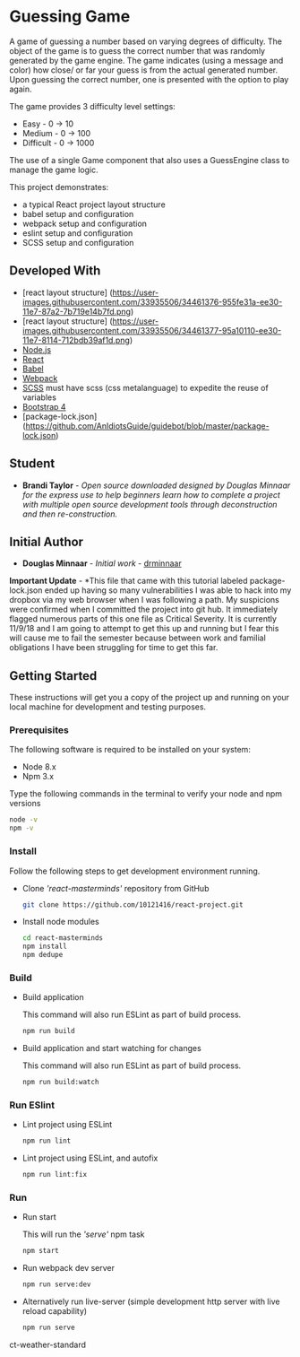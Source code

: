 
# Guessing Game

A game of guessing a number based on varying degrees of difficulty. The object of the game is to guess the correct number that was randomly generated by the game engine. The game indicates (using a message and color) how close/ or far your guess is from the actual generated number. Upon guessing the correct number, one is presented with the option to play again.

The game provides 3 difficulty level settings:
* Easy - 0 -> 10
* Medium - 0 -> 100
* Difficult - 0 -> 1000

The use of a single Game component that also uses a GuessEngine class to manage the game logic.

This project demonstrates:

* a typical React project layout structure
* babel setup and configuration
* webpack setup and configuration
* eslint setup and configuration
* SCSS setup and configuration

## Developed With

* [react layout structure] (https://user-images.githubusercontent.com/33935506/34461376-955fe31a-ee30-11e7-87a2-7b719e14b7fd.png)
* [react layout structure] (https://user-images.githubusercontent.com/33935506/34461377-95a10110-ee30-11e7-8114-712bdb39af1d.png)
* [Node.js](https://nodejs.org/en/)
* [React](https://reactjs.org/)
* [Babel](https://babeljs.io/)
* [Webpack](https://webpack.js.org/)
* [SCSS](http://sass-lang.com/) must have scss (css metalanguage) to expedite the reuse of variables
* [Bootstrap 4](https://getbootstrap.com/)
* [package-lock.json] (https://github.com/AnIdiotsGuide/guidebot/blob/master/package-lock.json)

## Student

* **Brandi Taylor** - *Open source downloaded designed by Douglas Minnaar for the express use to help beginners learn how to complete a project with multiple open source development tools through deconstruction and then re-construction.*

## Initial Author

* **Douglas Minnaar** - *Initial work* - [drminnaar](https://github.com/drminnaar)

**Important Update** - *This file that came with this tutorial labeled package-lock.json ended up having so many vulnerabilities I was able to hack into my dropbox via my web browser when I was following a path.  My suspicions were confirmed when I committed the project into git hub.  It immediately flagged numerous parts of this one file as Critical Severity. It is currently 11/9/18 and I am going to attempt to get this up and running but I fear this will cause me to fail the semester because between work and familial obligations I have been struggling for time to get this far.



## Getting Started

These instructions will get you a copy of the project up and running on your local machine for development and testing purposes.

### Prerequisites

The following software is required to be installed on your system:

* Node 8.x
* Npm 3.x

Type the following commands in the terminal to verify your node and npm versions

```bash
node -v
npm -v
```

### Install

Follow the following steps to get development environment running.

* Clone _'react-masterminds'_ repository from GitHub

  ```bash
  git clone https://github.com/10121416/react-project.git
  ```


* Install node modules

   ```bash
   cd react-masterminds
   npm install
   npm dedupe
   ```

### Build

* Build application

  This command will also run ESLint as part of build process.

  ```bash
  npm run build
  ```

* Build application and start watching for changes

  This command will also run ESLint as part of build process.

  ```bash
  npm run build:watch
  ```

### Run ESlint

* Lint project using ESLint

  ```bash
  npm run lint
  ```

* Lint project using ESLint, and autofix

  ```bash
  npm run lint:fix
  ```

### Run

* Run start

  This will run the _'serve'_ npm task

  ```bash
  npm start
  ```

* Run webpack dev server

  ```bash
  npm run serve:dev
  ```

* Alternatively run live-server (simple development http server with live reload capability)

  ```bash
  npm run serve
  ```
ct-weather-standard
